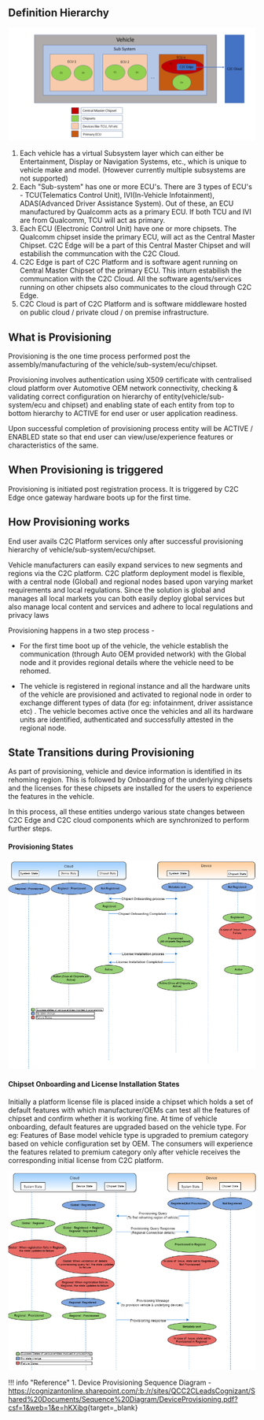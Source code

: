 
## Definition Hierarchy

![Screenshot](../assets/Definition_Hierarchy.png)

1. Each vehicle has a virtual Subsystem layer which can either be Entertainment, Display or Navigation Systems, etc., which is unique to vehicle make and model. 
   (However currently multiple subsystems are not supported)
2. Each "Sub-system" has one or more ECU's. There are 3 types of ECU's - TCU(Telematics Control Unit), IVI(In-Vehicle Infotainment), ADAS(Advanced Driver Assistance System). 
Out of these, an ECU manufactured by Qualcomm acts as a primary ECU. If both TCU and IVI are from Qualcomm, TCU will act as primary.
3. Each ECU (Electronic Control Unit) have one or more chipsets.
The Qualcomm chipset inside the primary ECU, will act as the Central Master Chipset. C2C Edge will be a part of this Central Master Chipset and will estabilish the communcation with the C2C Cloud.
4. C2C Edge is part of C2C Platform and is software agent running on Central Master Chipset of the primary ECU. This inturn estabilish the communcation with the C2C Cloud. All the software agents/services running on other chipsets also communicates to the cloud through C2C Edge. 
5. C2C Cloud is part of C2C Platform and is software middleware hosted on public cloud / private cloud / on premise infrastructure.

## What is Provisioning

Provisioning is the one time process performed post the assembly/manufacturing of the vehicle/sub-system/ecu/chipset.

Provisioning involves authentication using X509 certificate with centralised cloud platform over Automotive OEM network connectivity, checking & validating correct configuration on hierarchy of entity(vehicle/sub-system/ecu and chipset) and enabling state of each entity from top to bottom hierarchy to ACTIVE for end user or user application readiness.

Upon successful completion of provisioning process entity will be ACTIVE / ENABLED state so that end user can view/use/experience features or characteristics of the same.

## When Provisioning is triggered

Provisioning is initiated post registration process.
It is triggered by C2C Edge once gateway hardware boots up for the first time.

## How Provisioning works

End user avails C2C Platform services only after successful provisioning hierarchy of vehicle/sub-system/ecu/chipset. 

Vehicle manufacturers can easily expand services to new segments and regions via the C2C platform. C2C platform deployment model is flexible, with a central node (Global) and regional nodes based upon varying market requirements and local regulations. Since the solution is global and manages all local markets you can both easily deploy global services but also manage local content and services and adhere to local regulations and privacy laws

Provisioning happens in a two step process -  

* For the first time boot up of the vehicle, the vehicle establish the communication (through Auto OEM provided network) with the Global node and it provides regional details where the vehicle need to be rehomed.

* The vehicle is registered in regional instance and all the hardware units of the vehicle are provisioned and activated to regional node in order to exchange different types of data (for eg: infotainment, driver assistance etc) .
The vehicle becomes active once the vehicles and all its hardware units are identified, authenticated and successfully attested in the regional node. 

## State Transitions during Provisioning

As part of provisioning, vehicle and device information is identified in its rehoming region. This is followed by Onboarding of the underlying chipsets and the licenses for these chipsets are installed for the users to experience the features in the vehicle.

In this process, all these entities undergo various state changes between C2C Edge and C2C cloud components which are synchronized to perform further steps.

#### Provisioning States

![Screenshot](../assets/Provisioning_States1.png)

#### Chipset Onboarding and License Installation States


Initially a platform license file is placed inside a chipset which holds a set of default features with which manufacturer/OEMs can test all the features of chipset and confirm whether it is working fine. At time of vehicle onboarding, default features are upgraded based on the vehicle type. For eg: Features of Base model vehicle type is upgraded to premium category based on vehicle configuration set by OEM. The consumers will experience the features related to premium category only after vehicle receives the corresponding initial license from C2C platform. 

![Screenshot](../assets/Chipset_License_States1.png)

!!! info "Reference"
	1. Device Provisioning Sequence Diagram - <https://cognizantonline.sharepoint.com/:b:/r/sites/QCC2CLeadsCognizant/Shared%20Documents/Sequence%20Diagram/DeviceProvisioning.pdf?csf=1&web=1&e=hKXibg>{target=_blank}

